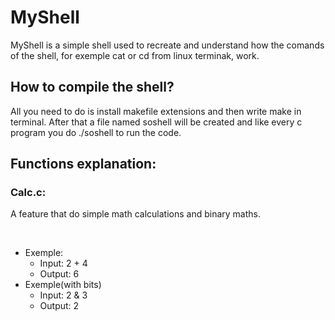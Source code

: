 # MyShell
MyShell is a simple shell used to recreate and understand how the comands of the shell, for exemple cat or cd from linux terminak, work.

## How to compile the shell?
All you need to do is install makefile extensions and then write make in terminal. After that a file named soshell will be created and like every c program you do ./soshell to run the code.

## Functions explanation:
### Calc.c:
<p>A feature that do simple math calculations and binary maths.</p><br>
<ul>
 <li>Exemple:
   <ul>
     <li>Input: 2 + 4</li>
     <li>Output: 6</li>
   </ul>
 </li>
 <li>Exemple(with bits)
  <ul>
   <li>Input: 2 & 3</li>
   <li>Output: 2</li>
  </ul>
 </li>
</ul>
  
    
    


